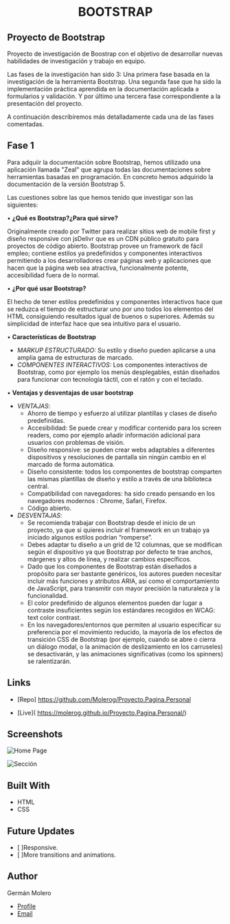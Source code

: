<h1 align="center">BOOTSTRAP<project-name></h1>

<p align="center">

<project-description>

## Proyecto de Bootstrap

Proyecto de investigación de Boostrap con el objetivo de desarrollar nuevas habilidades de investigación y trabajo en equipo.

Las fases de la investigación han sido 3: Una primera fase basada en la investigación de la herramienta Bootstrap. Una segunda fase que ha sido la implementación práctica aprendida en la documentación aplicada a formularios y validación. Y por último una tercera fase correspondiente a la presentación del proyecto.

A continuación describiremos más detalladamente cada una de las fases comentadas.

## Fase 1

Para adquiir la documentación sobre Bootstrap, hemos utilizado una aplicación llamada "Zeal" que agrupa todas las documentaciones sobre herramientas basadas en programación. En concreto hemos adquirido la documentación de la versión Bootstrap 5.

Las cuestiones sobre las que hemos tenido que investigar son las siguientes:

•	**¿Qué es Bootstrap?¿Para qué sirve?**

Originalmente creado por Twitter para realizar sitios web de mobile first y diseño responsive con jsDelivr que es un CDN público gratuito para proyectos de código abierto.
Bootstrap provee un framework de fácil empleo; contiene estilos ya predefinidos y componentes interactivos permitiendo a los desarrolladores crear páginas web y aplicaciones que hacen que la página web sea atractiva, funcionalmente potente, accesibilidad fuera de lo normal. 

•	**¿Por qué usar Bootstrap?**

El hecho de tener estilos predefinidos y componentes interactivos hace que se reduzca el tiempo de estructurar uno por uno todos los elementos del HTML consiguiendo resultados igual de buenos o superiores. Además su simplicidad de interfaz hace que sea intuitivo para el usuario.

•	**Características de Bootstrap**
- _MARKUP ESTRUCTURADO:_ Su estilo y diseño pueden aplicarse a una amplia gama de estructuras de marcado.
- _COMPONENTES INTERACTIVOS:_ Los componentes interactivos de Bootstrap, como por ejemplo los menús desplegables, están diseñados para funcionar con tecnología táctil, con el ratón y con el teclado.

•	**Ventajas y desventajas de usar bootstrap**
- _VENTAJAS_: 
    - Ahorro de tiempo y esfuerzo al utilizar plantillas y clases de diseño predefinidas.
    - Accesibilidad: Se puede crear y modificar contenido para los screen readers, como por ejemplo añadir información adicional para usuarios con problemas de visión.
    - Diseño responsive: se pueden crear webs adaptables a diferentes dispositivos y resoluciones de pantalla sin ningún cambio en el marcado de forma automática.
    - Diseño consistente: todos los componentes de bootstrap comparten las mismas plantillas de diseño y estilo a través de una biblioteca central.
    - Compatibilidad con navegadores: ha sido creado pensando en los navegadores modernos : Chrome, Safari, Firefox.
    - Código abierto.
- _DESVENTAJAS_:
    - Se recomienda trabajar con Bootstrap desde el inicio de un proyecto, ya que si quieres incluir el framework en un trabajo ya iniciado algunos estilos podrían “romperse”. 
     - Debes adaptar tu diseño a un grid de 12 columnas, que se modifican según el dispositivo ya que Bootstrap por defecto te trae anchos, márgenes y altos de línea, y realizar cambios específicos.
     - Dado que los componentes de Bootstrap están diseñados a propósito para ser bastante genéricos, los autores pueden necesitar incluir más funciones y atributos ARIA, así como el comportamiento de JavaScript, para transmitir con mayor precisión la naturaleza y la funcionalidad.
     - El color predefinido de algunos elementos pueden dar lugar a contraste insuficientes según los estándares recogidos en WCAG: text color contrast.
     - En los navegadores/entornos que permiten al usuario especificar su preferencia por el movimiento reducido, la mayoría de los efectos de transición CSS de Bootstrap (por ejemplo, cuando se abre o cierra un diálogo modal, o la animación de deslizamiento en los carruseles) se desactivarán, y las animaciones significativas (como los spinners) se ralentizarán.



</p>

## Links

- [Repo] https://github.com/Molerog/Proyecto.Pagina.Personal 

- [Live](<Homepage url> https://molerog.github.io/Proyecto.Pagina.Personal/)


## Screenshots

![Home Page](/fotos/Main.png "Home Page")

![Sección](/fotos/Seccion.png "Seccion")


## Built With

- HTML
- CSS

## Future Updates

- [ ]Responsive. 
- [ ]More transitions and animations. 

## Author

Germán Molero

- [Profile](https://github.com/Molerog "Germán Molero")
- [Email](mailto:moltorger@gmail.com "Hi!")

